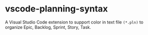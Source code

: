# vscode-planning-syntax
A Visual Studio Code extension to support color in text file `(*.pln)`  to organize Epic, Backlog, Sprint, Story, Task.
